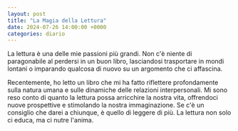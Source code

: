 ```yaml
---
layout: post
title: "La Magia della Lettura"
date: 2024-07-26 14:00:00 +0000
categories: diario
---
```


La lettura è una delle mie passioni più grandi. Non c'è niente di paragonabile al perdersi in un buon libro, lasciandosi trasportare in mondi lontani o imparando qualcosa di nuovo su un argomento che ci affascina.

Recentemente, ho letto un libro che mi ha fatto riflettere profondamente sulla natura umana e sulle dinamiche delle relazioni interpersonali. Mi sono reso conto di quanto la lettura possa arricchire la nostra vita, offrendoci nuove prospettive e stimolando la nostra immaginazione. Se c'è un consiglio che darei a chiunque, è quello di leggere di più. La lettura non solo ci educa, ma ci nutre l'anima.
